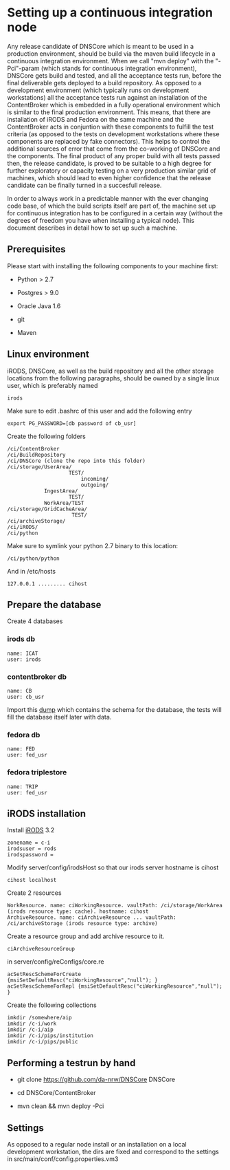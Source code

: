 # Setting up a continuous integration node

Any release candidate of DNSCore which is meant to be used in 
a production environment, should be build via the maven build lifecycle 
in a continuous integration environment. When we call "mvn deploy" with the "-Pci"-param 
(which stands for continuous integration environment), DNSCore gets build and tested,
and all the acceptance tests run, before the final deliverable gets deployed to a build repository.
As opposed to a development environment (which typically runs on development workstations) all the 
acceptance tests run against an installation of the ContentBroker which is embedded in a fully
operational environment which is similar to the final production environment. This means, that
there are installation of iRODS and Fedora on the same machine and the ContentBroker acts in conjuntion
with these components to fulfill the test criteria (as opposed to the tests on development workstations where
these components are replaced by fake connectors). This helps to control the additional sources of error
that come from the co-working of DNSCore and the components. The final product of any proper build with
all tests passed then, the release candidate, is proved to be suitable to a high degree for further exploratory
or capacity testing on a very production similar grid of machines, which should lead to even higher confidence that
the release candidate can be finally turned in a succesfull release.

In order to always work in a predictable manner with the ever changing code base, of which the build scripts itself
are part of, the machine set up for continuous integration has to be configured in a certain way (without the degrees
of freedom you have when installing a typical node). 
This document describes in detail how to set up such a machine.

## Prerequisites

Please start with installing the following components to your machine first:

* Python > 2.7
* Postgres > 9.0
* Oracle Java 1.6

* git
* Maven

## Linux environment

iRODS, DNSCore, as well as the build repository and all the other storage locations from the
following paragraphs, should be owned by a single linux user, which is preferably named

    irods
    
Make sure to edit .bashrc of this user and add the following entry
    
    export PG_PASSWORD=[db password of cb_usr]

Create the following folders

    /ci/ContentBroker
    /ci/BuildRepository
    /ci/DNSCore (clone the repo into this folder)
    /ci/storage/UserArea/
                        TEST/
                            incoming/
                            outgoing/
                IngestArea/
                        TEST/
                WorkArea/TEST
    /ci/storage/GridCacheArea/
                         TEST/
    /ci/archiveStorage/
    /ci/iRODS/
    /ci/python
                         
Make sure to symlink your python 2.7 binary to this location:

    /ci/python/python

And in /etc/hosts

    127.0.0.1 ......... cihost

## Prepare the database

Create 4 databases

### irods db

    name: ICAT
    user: irods

### contentbroker db

    name: CB
    user: cb_usr

Import this [dump](../conf/postgres_schema.dump) which contains
the schema for the database, the tests will fill the database itself later with data.

### fedora db

    name: FED
    user: fed_usr

### fedora triplestore

    name: TRIP
    user: fed_usr

## iRODS installation

Install [iRODS](https://github.com/da-nrw/DNSCore/blob/master/ContentBroker/src/main/markdown/installation_irods.md) 3.2

    zonename = c-i
    irodsuser = rods
    irodspassword = 
    
Modify server/config/irodsHost so that our irods server hostname is cihost

    cihost localhost

Create 2 resources 

    WorkResource. name: ciWorkingResource. vaultPath: /ci/storage/WorkArea (irods resource type: cache). hostname: cihost
    ArchiveResource. name: ciArchiveResource ... vaultPath: /ci/archiveStorage (irods resource type: archive)

Create a resource group and add archive resource to it.

    ciArchiveResourceGroup 

in server/config/reConfigs/core.re

    acSetRescSchemeForCreate {msiSetDefaultResc("ciWorkingResource","null"); }
    acSetRescSchemeForRepl {msiSetDefaultResc("ciWorkingResource","null"); }

Create the following collections

    imkdir /somewhere/aip
    imkdir /c-i/work
    imkdir /c-i/aip
    imkdir /c-i/pips/institution
    imkdir /c-i/pips/public

## Performing a testrun by hand

* git clone https://github.com/da-nrw/DNSCore DNSCore

* cd DNSCore/ContentBroker

* mvn clean && mvn deploy -Pci

## Settings

As opposed to a regular node install or an installation on a local development workstation,
the dirs are fixed and correspond to the settings in src/main/conf/config.properties.vm3






